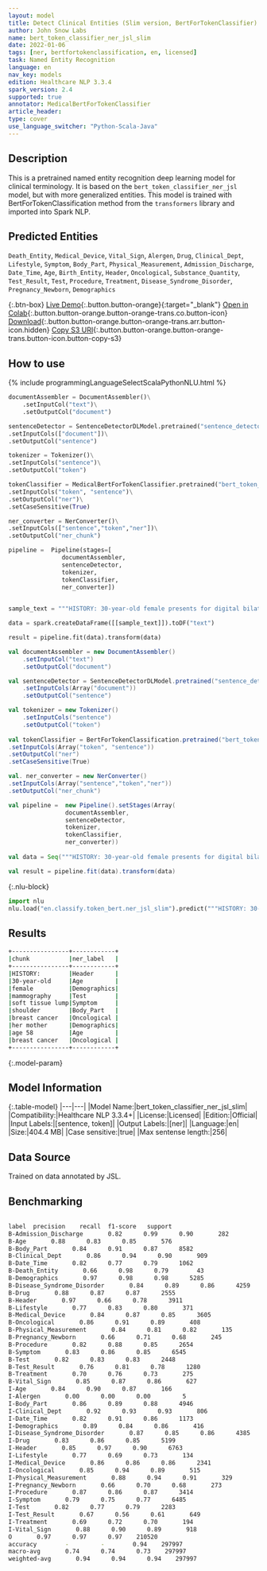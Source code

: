 ```yaml
---
layout: model
title: Detect Clinical Entities (Slim version, BertForTokenClassifier)
author: John Snow Labs
name: bert_token_classifier_ner_jsl_slim
date: 2022-01-06
tags: [ner, bertfortokenclassification, en, licensed]
task: Named Entity Recognition
language: en
nav_key: models
edition: Healthcare NLP 3.3.4
spark_version: 2.4
supported: true
annotator: MedicalBertForTokenClassifier
article_header:
type: cover
use_language_switcher: "Python-Scala-Java"
---
```



## Description


This is a pretrained named entity recognition deep learning model for clinical terminology. It is based on the `bert_token_classifier_ner_jsl` model, but with more generalized entities. This model is trained with BertForTokenClassification method from the `transformers` library and imported into Spark NLP.


## Predicted Entities


`Death_Entity`, `Medical_Device`, `Vital_Sign`, `Alergen`, `Drug`, `Clinical_Dept`, `Lifestyle`, `Symptom`, `Body_Part`, `Physical_Measurement`, `Admission_Discharge`, `Date_Time`, `Age`, `Birth_Entity`, `Header`, `Oncological`, `Substance_Quantity`, `Test_Result`, `Test`, `Procedure`, `Treatment`, `Disease_Syndrome_Disorder`, `Pregnancy_Newborn`, `Demographics`


{:.btn-box}
[Live Demo](https://demo.johnsnowlabs.com/healthcare/NER_BERT_TOKEN_CLASSIFIER/){:.button.button-orange}{:target="_blank"}
[Open in Colab](https://colab.research.google.com/github/JohnSnowLabs/spark-nlp-workshop/blob/master/tutorials/streamlit_notebooks/healthcare/NER_BERT_TOKEN_CLASSIFIER.ipynb){:.button.button-orange.button-orange-trans.co.button-icon}
[Download](https://s3.amazonaws.com/auxdata.johnsnowlabs.com/clinical/models/bert_token_classifier_ner_jsl_slim_en_3.3.4_2.4_1641473775238.zip){:.button.button-orange.button-orange-trans.arr.button-icon.hidden}
[Copy S3 URI](s3://auxdata.johnsnowlabs.com/clinical/models/bert_token_classifier_ner_jsl_slim_en_3.3.4_2.4_1641473775238.zip){:.button.button-orange.button-orange-trans.button-icon.button-copy-s3}


## How to use






<div class="tabs-box" markdown="1">
{% include programmingLanguageSelectScalaPythonNLU.html %}

```python
documentAssembler = DocumentAssembler()\
	.setInputCol("text")\
	.setOutputCol("document")

sentenceDetector = SentenceDetectorDLModel.pretrained("sentence_detector_dl_healthcare","en","clinical/models")\
.setInputCols(["document"])\
.setOutputCol("sentence")

tokenizer = Tokenizer()\
.setInputCols("sentence")\
.setOutputCol("token")

tokenClassifier = MedicalBertForTokenClassifier.pretrained("bert_token_classifier_ner_jsl_slim", "en", "clinical/models")\
.setInputCols("token", "sentence")\
.setOutputCol("ner")\
.setCaseSensitive(True)

ner_converter = NerConverter()\
.setInputCols(["sentence","token","ner"])\
.setOutputCol("ner_chunk")

pipeline =  Pipeline(stages=[
		       documentAssembler,
		       sentenceDetector,
		       tokenizer,
		       tokenClassifier,
		       ner_converter])
						       

sample_text = """HISTORY: 30-year-old female presents for digital bilateral mammography secondary to a soft tissue lump palpated by the patient in the upper right shoulder. The patient has a family history of breast cancer within her mother at age 58. Patient denies personal history of breast cancer."""

data = spark.createDataFrame([[sample_text]]).toDF("text")

result = pipeline.fit(data).transform(data)
```
```scala
val documentAssembler = new DocumentAssembler()
	.setInputCol("text")
	.setOutputCol("document")

val sentenceDetector = SentenceDetectorDLModel.pretrained("sentence_detector_dl_healthcare","en","clinical/models")
	.setInputCols(Array("document"))
	.setOutputCol("sentence")

val tokenizer = new Tokenizer()
	.setInputCols("sentence")
	.setOutputCol("token")
		
val tokenClassifier = BertForTokenClassification.pretrained("bert_token_classifier_ner_jsl_slim", "en", "clinical/models")
.setInputCols(Array("token", "sentence"))
.setOutputCol("ner")
.setCaseSensitive(True)

val. ner_converter = new NerConverter()
.setInputCols(Array("sentence","token","ner"))
.setOutputCol("ner_chunk")

val pipeline =  new Pipeline().setStages(Array(
				documentAssembler,
				sentenceDetector,
				tokenizer,
				tokenClassifier,
				ner_converter))
												
val data = Seq("""HISTORY: 30-year-old female presents for digital bilateral mammography secondary to a soft tissue lump palpated by the patient in the upper right shoulder. The patient has a family history of breast cancer within her mother at age 58. Patient denies personal history of breast cancer.""").toDS.toDF("text")

val result = pipeline.fit(data).transform(data)
```


{:.nlu-block}
```python
import nlu
nlu.load("en.classify.token_bert.ner_jsl_slim").predict("""HISTORY: 30-year-old female presents for digital bilateral mammography secondary to a soft tissue lump palpated by the patient in the upper right shoulder. The patient has a family history of breast cancer within her mother at age 58. Patient denies personal history of breast cancer.""")
```

</div>


## Results


```bash
+----------------+------------+
|chunk           |ner_label   |
+----------------+------------+
|HISTORY:        |Header      |
|30-year-old     |Age         |
|female          |Demographics|
|mammography     |Test        |
|soft tissue lump|Symptom     |
|shoulder        |Body_Part   |
|breast cancer   |Oncological |
|her mother      |Demographics|
|age 58          |Age         |
|breast cancer   |Oncological |
+----------------+------------+
```


{:.model-param}
## Model Information


{:.table-model}
|---|---|
|Model Name:|bert_token_classifier_ner_jsl_slim|
|Compatibility:|Healthcare NLP 3.3.4+|
|License:|Licensed|
|Edition:|Official|
|Input Labels:|[sentence, token]|
|Output Labels:|[ner]|
|Language:|en|
|Size:|404.4 MB|
|Case sensitive:|true|
|Max sentense length:|256|


## Data Source


Trained on data annotated by JSL.


## Benchmarking


```bash

label  precision    recall  f1-score   support
B-Admission_Discharge       0.82      0.99      0.90       282
B-Age       0.88      0.83      0.85       576
B-Body_Part       0.84      0.91      0.87      8582
B-Clinical_Dept       0.86      0.94      0.90       909
B-Date_Time       0.82      0.77      0.79      1062
B-Death_Entity       0.66      0.98      0.79        43
B-Demographics       0.97      0.98      0.98      5285
B-Disease_Syndrome_Disorder       0.84      0.89      0.86      4259
B-Drug       0.88      0.87      0.87      2555
B-Header       0.97      0.66      0.78      3911
B-Lifestyle       0.77      0.83      0.80       371
B-Medical_Device       0.84      0.87      0.85      3605
B-Oncological       0.86      0.91      0.89       408
B-Physical_Measurement       0.84      0.81      0.82       135
B-Pregnancy_Newborn       0.66      0.71      0.68       245
B-Procedure       0.82      0.88      0.85      2654
B-Symptom       0.83      0.86      0.85      6545
B-Test       0.82      0.83      0.83      2448
B-Test_Result       0.76      0.81      0.78      1280
B-Treatment       0.70      0.76      0.73       275
B-Vital_Sign       0.85      0.87      0.86       627
I-Age       0.84      0.90      0.87       166
I-Alergen       0.00      0.00      0.00         5
I-Body_Part       0.86      0.89      0.88      4946
I-Clinical_Dept       0.92      0.93      0.93       806
I-Date_Time       0.82      0.91      0.86      1173
I-Demographics       0.89      0.84      0.86       416
I-Disease_Syndrome_Disorder       0.87      0.85      0.86      4385
I-Drug       0.83      0.86      0.85      5199
I-Header       0.85      0.97      0.90      6763
I-Lifestyle       0.77      0.69      0.73       134
I-Medical_Device       0.86      0.86      0.86      2341
I-Oncological       0.85      0.94      0.89       515
I-Physical_Measurement       0.88      0.94      0.91       329
I-Pregnancy_Newborn       0.66      0.70      0.68       273
I-Procedure       0.87      0.86      0.87      3414
I-Symptom       0.79      0.75      0.77      6485
I-Test       0.82      0.77      0.79      2283
I-Test_Result       0.67      0.56      0.61       649
I-Treatment       0.69      0.72      0.70       194
I-Vital_Sign       0.88      0.90      0.89       918
O       0.97      0.97      0.97    210520
accuracy        -         -        0.94    297997
macro-avg       0.74      0.74      0.73    297997
weighted-avg       0.94      0.94      0.94    297997
```


